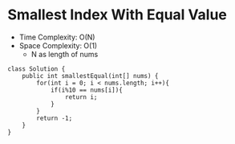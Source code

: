 # Smallest Index With Equal Value

- Time Complexity: O(N)
- Space Complexity: O(1)
  - N as length of nums

```
class Solution {
    public int smallestEqual(int[] nums) {
        for(int i = 0; i < nums.length; i++){
            if(i%10 == nums[i]){
                return i;
            }
        }
        return -1;
    }
}
```

